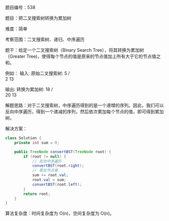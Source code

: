 题目编号：538

题目：把二叉搜索树转换为累加树

难度：简单

考察范围：二叉搜索树、递归、中序遍历

题干：给定一个二叉搜索树（Binary Search Tree），将其转换为累加树（Greater Tree)，使得每个节点的值是原来的节点值加上所有大于它的节点值之和。

例如：
输入: 原始二叉搜索树:
              5
            /   \
           2     13

输出: 转换为累加树:
             18
            /   \
          20     13

解题思路：对于二叉搜索树，中序遍历得到的是一个递增的序列。因此，我们可以反向中序遍历，得到一个递减的序列，然后依次累加每个节点的值，即可得到累加树。

解决方案：

```java
class Solution {
    private int sum = 0;

    public TreeNode convertBST(TreeNode root) {
        if (root != null) {
            // 反向中序遍历
            convertBST(root.right);
            // 累加节点值
            sum += root.val;
            root.val = sum;
            convertBST(root.left);
        }
        return root;
    }
}
```

算法复杂度：时间复杂度为 O(n)，空间复杂度为 O(n)。
